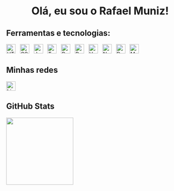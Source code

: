 <h1 align="center">Olá, eu sou o Rafael Muniz! </h1>

###

## Ferramentas e tecnologias:
<p>
  <img src="https://img.shields.io/badge/HTML-282C34?logo=html5&logoColor=E34F26" alt="HTML logo" title="HTML5" height="25" />
&nbsp;
  <img src="https://img.shields.io/badge/CSS-282C34?logo=css3&logoColor=1572B6" alt="CSS logo" title="CSS3" height="25" />
&nbsp;
  <img src="https://img.shields.io/badge/JavaScript-282C34?logo=javascript&logoColor=F7DF1E" alt="JavaScript logo" title="JavaScript" height="25" />
&nbsp;
  <img src="https://img.shields.io/badge/TypeScript-282C34?logo=typescript&logoColor=3178C6" alt="TypeScript logo" title="TypeScript" height="25" />
&nbsp;
  <img src="https://img.shields.io/badge/Python-282C34?logo=python&logoColor=ffdd54" alt="Python logo" title="Python" height="25" />
&nbsp;
  <img src="https://img.shields.io/badge/React-282C34?logo=react&logoColor=61DAFB" alt="React logo" title="React Native" height="25" />
&nbsp;
  <img src="https://img.shields.io/badge/Vue.js-282C34?logo=vuedotjs&logoColor=4FC08D" alt="Vue.js logo" title="Vue" height="25" />
&nbsp;
  <img src="https://img.shields.io/badge/Node.js-282C34?logo=node.js&logoColor=43853D" alt="Node.js logo" title="Node" height="25" />
&nbsp;
  <img src="https://img.shields.io/badge/Docker-282C34?logo=docker&logoColor=1D63ED" alt="Docker logo" title="Docker" height="25" />
&nbsp;
  <img src="https://img.shields.io/badge/MySQL-282C34?logo=mysql&logoColor=005C84" alt="MySQL logo" title="MySQL" height="25" />
</p>

## Minhas redes

[<img src="https://img.shields.io/badge/LinkedIn-282C34?logo=linkedin&logoColor=0077B5" alt="LinkedIn logo" title="LinkedIn" height="25" />](https://www.linkedin.com/in/rafaelmnz/)

## GitHub Stats
<table>
  <a href="https://github.com/anuraghazra/github-readme-stats">
    <img
      align="center"
      height="180"
      src="https://github-readme-stats.vercel.app/api?username=rafamnz&count_private=true&show_icons=true&custom_title=Github%20Status&hide=issues&theme=radical"
    />
  </a>
</table>
